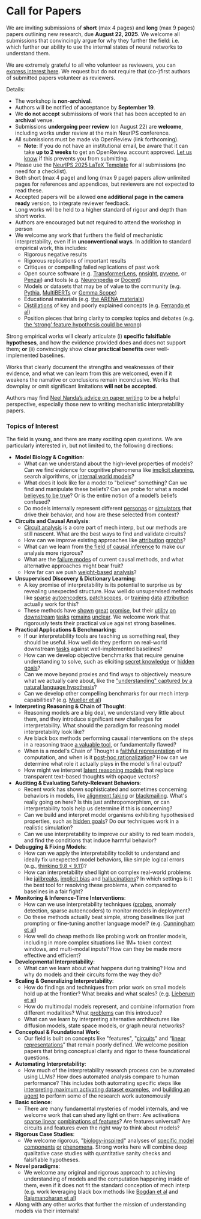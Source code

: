 # Call for Papers
We are inviting submissions of **short** (max 4 pages) and **long** (max 9 pages) papers outlining new research, due **August 22, 2025**. We welcome all submissions that convincingly argue for why they further the field: i.e. which further our ability to use the internal states of neural networks to understand them. 

We are extremely grateful to all who volunteer as reviewers, you can [express interest here](https://www.google.com/url?q=https://docs.google.com/forms/d/e/1FAIpQLSdiw1SJllzoTz_nqzDTzTOGb9DV3W_truQyh-WvYj_QGIi7Mg/viewform?usp%3Ddialog&sa=D&source=editors&ust=1754068135676984&usg=AOvVaw10EPGKx1ui88-AK9wi3gil). We request but do not require that (co-)first authors of submitted papers volunteer as reviewers. 

Details: 
* The workshop is **non-archival**.
* Authors will be notified of acceptance by **September 19**.
* We **do not accept** submissions of work that has been accepted to an **archival** venue.
* Submissions **undergoing peer review** (on August 22) are **welcome**, including works under review at the main NeurIPS conference.
* All submissions must be made via OpenReview (link forthcoming).
  * **Note**: If you do not have an institutional email, be aware that it can take **up to 2 weeks** to get an OpenReview account approved. [Let us know](mailto:neurips2025@mechinterpworkshop.com) if this prevents you from submitting.
* Please use the [NeurIPS 2025 LaTeX Template](https://www.google.com/url?q=https://media.neurips.cc/Conferences/NeurIPS2025/Styles.zip&sa=D&source=editors&ust=1754068135678179&usg=AOvVaw0Pfk5uPm0GgG6CYNJ9bG9h) for all submissions (no need for a checklist).
* Both short (max 4 page) and long (max 9 page) papers allow unlimited pages for references and appendices, but reviewers are not expected to read these.
* Accepted papers will be allowed **one additional page in the camera ready** version, to integrate reviewer feedback.
* Long works will be held to a higher standard of rigour and depth than short works.
* Authors are encouraged but not required to attend the workshop in person
* We welcome any work that furthers the field of mechanistic interpretability, even if in **unconventional ways**. In addition to standard empirical work, this includes:
  * Rigorous negative results
  * Rigorous replications of important results
  * Critiques or compelling failed replications of past work
  * Open source software (e.g. [TransformerLens](https://www.google.com/url?q=https://github.com/neelnanda-io/TransformerLens&sa=D&source=editors&ust=1754068135679197&usg=AOvVaw2G2N0PaPE30GBTChHEuMn5), [nnsight](https://www.google.com/url?q=https://github.com/ndif-team/nnsight&sa=D&source=editors&ust=1754068135679257&usg=AOvVaw2I8fNv-0O6ESRFxmCY06o8), [pyvene](https://www.google.com/url?q=https://github.com/stanfordnlp/pyvene/tree/main/pyvene/models/mlp&sa=D&source=editors&ust=1754068135679322&usg=AOvVaw0OZQMpMV8qqar2_wnAmWuO), or [Penzai](https://www.google.com/url?q=https://github.com/google-deepmind/penzai&sa=D&source=editors&ust=1754068135679391&usg=AOvVaw0p2CgQvxqGBklmSXNeyhaq)) and tools (e.g. [Neuronpedia](https://www.google.com/url?q=http://neuronpedia.org&sa=D&source=editors&ust=1754068135679458&usg=AOvVaw03RTYBC9XFTxC82kAat23H) or [Docent](https://www.google.com/url?q=https://transluce.org/introducing-docent&sa=D&source=editors&ust=1754068135679524&usg=AOvVaw1vwHuValz5aqsKMIUEVuLJ))
  * Models or datasets that may be of value to the community (e.g. [Pythia](https://www.google.com/url?q=https://arxiv.org/abs/2304.01373&sa=D&source=editors&ust=1754068135679677&usg=AOvVaw2d4BCOs8a1Oa7HURzhEdud), [MultiBERTs](https://www.google.com/url?q=https://arxiv.org/abs/2106.16163&sa=D&source=editors&ust=1754068135679735&usg=AOvVaw1RshwweN68x1dRnjtYe9Ql) or [Gemma Scope](https://www.google.com/url?q=https://arxiv.org/abs/2408.05147&sa=D&source=editors&ust=1754068135679793&usg=AOvVaw12DbJy0TtGgzTdb-KJfCB4))
  * Educational materials (e.g. [the ARENA materials](https://www.google.com/url?q=https://arena3-chapter1-transformer-interp.streamlit.app/&sa=D&source=editors&ust=1754068135679920&usg=AOvVaw2mXr739DrUvAfinVQVGtZU))
  * [Distillations](https://www.google.com/url?q=https://distill.pub/2017/research-debt/&sa=D&source=editors&ust=1754068135680002&usg=AOvVaw3dVwaA-9iVUGrxmbsglOeq) of key and poorly explained concepts (e.g. [Ferrando et al](https://www.google.com/url?q=https://arxiv.org/abs/2405.00208&sa=D&source=editors&ust=1754068135680120&usg=AOvVaw0VE2cTW07BuAFr-ceE0nVw))
  * Position pieces that bring clarity to complex topics and debates (e.g. [the ‘strong’ feature hypothesis could be wrong](https://www.google.com/url?q=https://www.alignmentforum.org/posts/tojtPCCRpKLSHBdpn/the-strong-feature-hypothesis-could-be-wrong&sa=D&source=editors&ust=1754068135680321&usg=AOvVaw2sWDXOGigqd1Ao9OU4MhfI))

Strong empirical works will clearly articulate (i) **specific falsifiable hypotheses**, and how the evidence provided does and does not support them; **or** (ii) convincingly show **clear practical benefits** over well-implemented baselines. 

Works that clearly document the strengths and weaknesses of their evidence, and what we can learn from this are welcomed, even if it weakens the narrative or conclusions remain inconclusive. Works that downplay or omit significant limitations **will not be accepted**. 

Authors may find [Neel Nanda’s advice on paper writing](https://www.google.com/url?q=https://www.alignmentforum.org/posts/eJGptPbbFPZGLpjsp/highly-opinionated-advice-on-how-to-write-ml-papers&sa=D&source=editors&ust=1754068135681149&usg=AOvVaw2g239UGkyH8BqhBdPVtC8-) to be a helpful perspective, especially those new to writing mechanistic interpretability papers. 
### Topics of Interest
The field is young, and there are many exciting open questions. We are particularly interested in, but not limited to, the following directions: 
* **Model Biology & Cognition**:
  * What can we understand about the high-level properties of models? Can we find evidence for cognitive phenomena like [implicit planning](https://www.google.com/url?q=https://transformer-circuits.pub/2025/attribution-graphs/biology.html%23dives-poems&sa=D&source=editors&ust=1754068135681736&usg=AOvVaw2XIwTdr5y1D0ftSOTr5EFM), search algorithms, or [internal world models](https://www.google.com/url?q=https://arxiv.org/abs/2210.13382&sa=D&source=editors&ust=1754068135681826&usg=AOvVaw1-WIFImJKjN1n118CtuT5T)?
  * What does it look like for a model to "believe" something? Can we find and manipulate these beliefs? Can we probe for what a model [believes to be true](https://www.google.com/url?q=https://arxiv.org/abs/2310.06824&sa=D&source=editors&ust=1754068135682025&usg=AOvVaw1JAg8vzbdrVemc5e8tFLCo)? Or is the entire notion of a model’s beliefs confused?
  * Do models internally represent different [personas](https://www.google.com/url?q=https://arxiv.org/abs/2406.12094&sa=D&source=editors&ust=1754068135682195&usg=AOvVaw0YRU7ruy1Q9VWfNXhFnKrY) or [simulators](https://www.google.com/url?q=https://www.nature.com/articles/s41586-023-06647-8&sa=D&source=editors&ust=1754068135682264&usg=AOvVaw3DJwSM00xZ6vGIVs3Szr-k) that drive their behavior, and how are these selected from context?
* **Circuits and Causal Analysis**:
  * [Circuit analysis](https://www.google.com/url?q=https://distill.pub/2020/circuits/zoom-in/&sa=D&source=editors&ust=1754068135682496&usg=AOvVaw0VPDZ6ErcH4P8ES1JIhiaJ) is a core part of mech interp, but our methods are still nascent. What are the best ways to find and validate circuits?
  * How can we improve existing approaches like [attribution](https://www.google.com/url?q=https://arxiv.org/abs/2406.11944&sa=D&source=editors&ust=1754068135682720&usg=AOvVaw3mtJvij_f3mI-IhkRz5eG6) [graphs](https://www.google.com/url?q=https://transformer-circuits.pub/2025/attribution-graphs/methods.html&sa=D&source=editors&ust=1754068135682807&usg=AOvVaw3CsUiWycENmePDZoLsuyrK)?
  * What can we learn from [the field of causal inference](https://www.google.com/url?q=https://arxiv.org/abs/2407.04690&sa=D&source=editors&ust=1754068135682935&usg=AOvVaw16DPiXC5chvAVZW6vc7m8J) to make our analysis more rigorous?
  * What are the [failure modes](https://www.google.com/url?q=https://arxiv.org/abs/2307.15771&sa=D&source=editors&ust=1754068135683071&usg=AOvVaw2kPAYhTM7rCV-jTXK8D5qO) of current causal methods, and what alternative approaches might bear fruit?
  * How far can we push [weight-based](https://www.google.com/url?q=https://arxiv.org/abs/2301.05217&sa=D&source=editors&ust=1754068135683248&usg=AOvVaw35h-8qdriihD5lgYuO9v47) [analysis](https://www.google.com/url?q=https://arxiv.org/abs/2410.08417&sa=D&source=editors&ust=1754068135683323&usg=AOvVaw2HHBIcQowC3UjTz4EKL46a)?
* **Unsupervised Discovery & Dictionary Learning**:
  * A key promise of interpretability is its potential to surprise us by revealing unexpected structure. How well do unsupervised methods like [sparse](https://www.google.com/url?q=https://arxiv.org/abs/2103.15949&sa=D&source=editors&ust=1754068135683606&usg=AOvVaw010gCCWMkxVt5Q01aCGwBx) [autoencoders](https://www.google.com/url?q=https://transformer-circuits.pub/2023/monosemantic-features&sa=D&source=editors&ust=1754068135683674&usg=AOvVaw2vu88CTT18xThnyHEvGA7p), [patch](https://www.google.com/url?q=https://arxiv.org/abs/2401.06102&sa=D&source=editors&ust=1754068135683727&usg=AOvVaw0XDxKlAVoviYLExzUtItrO)[scopes](https://www.google.com/url?q=https://arxiv.org/abs/2403.10949v2&sa=D&source=editors&ust=1754068135683767&usg=AOvVaw3MTnXlmCR0yzphVLcPiBNi), or [training](https://www.google.com/url?q=https://proceedings.mlr.press/v70/koh17a?ref%3Dhttps://githubhelp.com&sa=D&source=editors&ust=1754068135683836&usg=AOvVaw0n80kHn0hM1jYBBXQJe3dD) [data](https://www.google.com/url?q=https://arxiv.org/abs/2308.03296&sa=D&source=editors&ust=1754068135683887&usg=AOvVaw1-YaurFGLVBfnY1T34F3bg) [attribution](https://www.google.com/url?q=https://arxiv.org/abs/2205.11482&sa=D&source=editors&ust=1754068135683954&usg=AOvVaw3ks3RByiweqzUsKq2GnuDK) actually work for this?
  * These methods have [shown](https://www.google.com/url?q=https://transformer-circuits.pub/2024/scaling-monosemanticity/index.html&sa=D&source=editors&ust=1754068135684101&usg=AOvVaw2v7oLHmCPXJXICz2suTJwJ) [great](https://www.google.com/url?q=https://transformer-circuits.pub/2025/attribution-graphs/biology.html&sa=D&source=editors&ust=1754068135684167&usg=AOvVaw16dxcZ_gqVuBIh9KNuVzIW) [promise](https://www.google.com/url?q=https://arxiv.org/abs/2503.10965&sa=D&source=editors&ust=1754068135684221&usg=AOvVaw3TQ_JzOgI2LwxTPvMTOzJK), but their [utility](https://www.google.com/url?q=https://arxiv.org/abs/2502.16681&sa=D&source=editors&ust=1754068135684283&usg=AOvVaw0E8b0suDtjQGUjTNTl48g4) [on](https://www.google.com/url?q=https://www.tilderesearch.com/blog/sieve&sa=D&source=editors&ust=1754068135684333&usg=AOvVaw3iBt25PDSRWGZKNb32u8TN) [downstream](https://www.google.com/url?q=https://arxiv.org/abs/2501.17148&sa=D&source=editors&ust=1754068135684389&usg=AOvVaw0iVjCir_5AZHD7KeBv1hmR) [tasks](https://www.google.com/url?q=https://transformer-circuits.pub/2024/features-as-classifiers/index.html&sa=D&source=editors&ust=1754068135684454&usg=AOvVaw1HfhHRy__UC-a3KsQD80zA) [remains](https://www.google.com/url?q=https://arxiv.org/abs/2502.04382&sa=D&source=editors&ust=1754068135684506&usg=AOvVaw2C7j9ha_jmt78C4ITGSnkp) [unclear](https://www.google.com/url?q=https://www.alignmentforum.org/posts/4uXCAJNuPKtKBsi28/negative-results-for-saes-on-downstream-tasks&sa=D&source=editors&ust=1754068135684583&usg=AOvVaw116rIFFQicNw-b7XhyQf_p). We welcome work that rigorously tests their practical value against strong baselines.
* **Practical Applications & Benchmarking**:
  * If our interpretability tools are teaching us something real, they should be useful. How well do they perform on real-world downstream [tasks](https://www.google.com/url?q=https://www.lesswrong.com/posts/wGRnzCFcowRCrpX4Y/downstream-applications-as-validation-of-interpretability&sa=D&source=editors&ust=1754068135684961&usg=AOvVaw3Qqu8Z1yeO02Zsiv8Pvnkr) against well-implemented baselines?
  * How can we develop objective benchmarks that require genuine understanding to solve, such as eliciting [secret knowledge](https://www.google.com/url?q=https://arxiv.org/abs/2505.14352&sa=D&source=editors&ust=1754068135685166&usg=AOvVaw2kDiV23dgVw22-8GTW843m) or [hidden goals](https://www.google.com/url?q=https://arxiv.org/abs/2503.10965&sa=D&source=editors&ust=1754068135685227&usg=AOvVaw16Y1nUrHa73nMpcCddyTkt)?
  * Can we move beyond proxies and find ways to objectively measure what we actually care about, like the ["understanding" captured by a natural language hypothesis](https://www.google.com/url?q=https://arxiv.org/abs/2502.04382&sa=D&source=editors&ust=1754068135685435&usg=AOvVaw0K-pdsg0D2_17KY-rW1Q24)?
  * Can we develop other compelling benchmarks for our mech interp capabilities? (e.g. [Mueller et al](https://www.google.com/url?q=https://arxiv.org/abs/2504.13151&sa=D&source=editors&ust=1754068135685588&usg=AOvVaw3DkqT9NTbic2E8Uulc9TV5))
* **Interpreting Reasoning & Chain of Thought**:
  * Reasoning models are a big deal, we understand very little about them, and they introduce significant new challenges for interpretability. What should the paradigm for reasoning model interpretability look like?
  * Are black box methods performing causal interventions on the steps in a reasoning trace [a valuable tool](https://www.google.com/url?q=https://arxiv.org/abs/2506.19143&sa=D&source=editors&ust=1754068135686029&usg=AOvVaw2mIGT1Ot8uEMbFoitJ9etU), or fundamentally flawed?
  * When is a model's Chain of Thought a [faithful representation](https://www.google.com/url?q=https://arxiv.org/abs/2305.04388&sa=D&source=editors&ust=1754068135686178&usg=AOvVaw1EX_U_NoRaIwHt9Q4ZOL3_) of its computation, and when is it [post-hoc rationalization](https://www.google.com/url?q=https://arxiv.org/abs/2503.08679&sa=D&source=editors&ust=1754068135686275&usg=AOvVaw0Z13yXVpRFHW_NMk6-cZss)? How can we determine what role it actually plays in the model's final output?
  * How might we interpret [latent reasoning models](https://www.google.com/url?q=https://arxiv.org/abs/2412.06769&sa=D&source=editors&ust=1754068135686447&usg=AOvVaw13HRCSIBOwzaw0X0tJBHaJ) that replace transparent text-based thoughts with opaque vectors?
* **Auditing & Evaluating Safety-Relevant Behaviors**:
  * Recent work has shown sophisticated and sometimes concerning behaviors in models, like [alignment faking](https://www.google.com/url?q=https://arxiv.org/abs/2412.14093&sa=D&source=editors&ust=1754068135686755&usg=AOvVaw3vUIz94obQ7_cUOyV-JaPw) or [blackmailing](https://www.google.com/url?q=https://www.anthropic.com/research/agentic-misalignment&sa=D&source=editors&ust=1754068135686824&usg=AOvVaw1jO0yOw485xQ1GvyB3Fftu). What's really going on here? Is this just anthropomorphism, or can interpretability tools help us determine if this is concerning?
  * Can we build and interpret model organisms exhibiting hypothesised properties, such as [hidden goals](https://www.google.com/url?q=https://arxiv.org/abs/2503.10965&sa=D&source=editors&ust=1754068135687090&usg=AOvVaw26ZItTXhiRlEEepGFVx-Zn)? Do our techniques work in a realistic simulation?
  * Can we use interpretability to improve our ability to red team models, and find the conditions that induce harmful behavior?
* **Debugging & Fixing Models**:
  * How can we apply the interpretability toolkit to understand and ideally fix unexpected model behaviors, like simple logical errors (e.g., [thinking 9.8 < 9.11](https://www.google.com/url?q=https://transluce.org/observability-interface&sa=D&source=editors&ust=1754068135687563&usg=AOvVaw1-F4eQHzmhTjbr3PmsGOlE))?
  * How can interpretability shed light on complex real-world problems like [jailbreaks](https://www.google.com/url?q=https://transformer-circuits.pub/2025/attribution-graphs/biology.html%23dives-jailbreak&sa=D&source=editors&ust=1754068135687744&usg=AOvVaw1HgbeOJiQBW63nDindSUH0), [implicit bias](https://www.google.com/url?q=https://arxiv.org/abs/2506.10922&sa=D&source=editors&ust=1754068135687808&usg=AOvVaw3-1XksVrgAPumud6igWam9) and [hallucinations](https://www.google.com/url?q=https://arxiv.org/abs/2411.14257&sa=D&source=editors&ust=1754068135687871&usg=AOvVaw2dviDfFrAUFtxqhCq37Ndn)? In which settings is it the best tool for resolving these problems, when compared to baselines in a fair fight?
* **Monitoring & Inference-Time Interventions**:
  * How can we use interpretability techniques ([probes](https://www.google.com/url?q=https://arxiv.org/abs/2102.12452&sa=D&source=editors&ust=1754068135688173&usg=AOvVaw3nlGK1BNJ7LfydMbGi3Grt), anomaly detection, sparse autoencoders) to monitor models in deployment?
  * Do these methods actually beat simple, strong baselines like just prompting or fine-tuning another language model? (e.g. [Cunningham et al](https://www.google.com/url?q=https://alignment.anthropic.com/2025/cheap-monitors/&sa=D&source=editors&ust=1754068135688422&usg=AOvVaw3pb3twiusHt5LRkhpU3vMt))
  * How well do cheap methods like probing work on frontier models, including in more complex situations like 1M+ token context windows, and multi-modal inputs? How can they be made more effective and efficient?
* **Developmental Interpretability**:
  * What can we learn about what happens during training? How and why do models and their circuits form the way they do?
* **Scaling & Generalizing Interpretability**:
  * How do findings and techniques from prior work on small models hold up at the frontier? What breaks and what scales? (e.g. [Lieberum et al](https://www.google.com/url?q=https://arxiv.org/abs/2307.09458&sa=D&source=editors&ust=1754068135689103&usg=AOvVaw1TA5GJRly9AByLVQiCzS5w))
  * How do multimodal models represent, and combine information from different modalities? What [problems](https://www.google.com/url?q=https://openreview.net/pdf?id%3DVUhRdZp8ke&sa=D&source=editors&ust=1754068135689271&usg=AOvVaw16dEEMO26VfejgFVWuPpY-) can this introduce?
  * What can we learn by interpreting alternative architectures like diffusion models, state space models, or graph neural networks?
* **Conceptual & Foundational Work**:
  * Our field is built on concepts like "features", "[circuits](https://www.google.com/url?q=https://distill.pub/2020/circuits/zoom-in/&sa=D&source=editors&ust=1754068135689621&usg=AOvVaw0J5Q1OE_RH52Z13VMP070A)" and “[linear representations](https://www.google.com/url?q=https://transformer-circuits.pub/2024/july-update/index.html%23linear-representations&sa=D&source=editors&ust=1754068135689713&usg=AOvVaw2ArI_Lzdybxv_CLZQ_UiTG)” that remain poorly defined. We welcome position papers that bring conceptual clarity and rigor to these foundational questions.
* **Automating Interpretability**:
  * How much of the interpretability research process can be automated using LLMs? How does automated analysis compare to human performance? This includes both automating specific steps like [interpreting maximum activating dataset examples](https://www.google.com/url?q=https://openaipublic.blob.core.windows.net/neuron-explainer/paper/index.html&sa=D&source=editors&ust=1754068135690197&usg=AOvVaw2iTGkXcba4UF1vUmGBt5Eg), and [building an agent](https://www.google.com/url?q=https://arxiv.org/abs/2404.14394&sa=D&source=editors&ust=1754068135690267&usg=AOvVaw1NosGPa3wfmQkDdAmzAJq3) to perform some of the research work autonomously
* **Basic science**:
  * There are many fundamental mysteries of model internals, and we welcome work that can shed any light on them: Are activations [sparse linear](https://www.google.com/url?q=https://arxiv.org/abs/1601.03764&sa=D&source=editors&ust=1754068135690562&usg=AOvVaw3xng8WZUENPhmkjr1NLMGN) [combinations of features](https://www.google.com/url?q=https://transformer-circuits.pub/2022/toy_model/index.html&sa=D&source=editors&ust=1754068135690640&usg=AOvVaw2jIWGjlNas47nwGkIWR836)? Are features universal? Are circuits and features even the right way to think about models?
* **Rigorous Case Studies**:
  * We welcome rigorous, "[biology-inspired](https://www.google.com/url?q=https://distill.pub/2020/circuits/curve-circuits/&sa=D&source=editors&ust=1754068135690912&usg=AOvVaw06MSSyTTKWkCLYSp4oir5E)" analyses of [specific model](https://www.google.com/url?q=https://arxiv.org/abs/2310.04625&sa=D&source=editors&ust=1754068135690984&usg=AOvVaw2ZDRdP6NxCZdjccE27Z0Vu) [components](https://www.google.com/url?q=https://transformer-circuits.pub/2024/scaling-monosemanticity/index.html&sa=D&source=editors&ust=1754068135691059&usg=AOvVaw2mJ_iKxZeisxfXqqWGuWxH) [or](https://www.google.com/url?q=https://arxiv.org/abs/2305.01610&sa=D&source=editors&ust=1754068135691109&usg=AOvVaw0UlkzH7r5s1bCR0rexYFOm) [phenomena](https://www.google.com/url?q=https://arxiv.org/abs/2306.09346&sa=D&source=editors&ust=1754068135691162&usg=AOvVaw09rgOXujTDfs8ssF7Vn7Zv). Strong works here will combine deep qualitative case studies with quantitative sanity checks and falsifiable hypotheses.
* **Novel paradigms**:
  * We welcome any original and rigorous approach to achieving understanding of models and the computation happening inside of them, even if it does not fit the standard conception of mech interp (e.g. work leveraging black box methods like [Bogdan et al](https://www.google.com/url?q=https://arxiv.org/abs/2506.19143&sa=D&source=editors&ust=1754068135691599&usg=AOvVaw2K2_RFZ9BQbgRM8PYH7CCQ) and [Rajamanoharan et al](https://www.google.com/url?q=https://www.alignmentforum.org/posts/wnzkjSmrgWZaBa2aC/self-preservation-or-instruction-ambiguity-examining-the&sa=D&source=editors&ust=1754068135691709&usg=AOvVaw3JmK_qagXLMMQ9goKJNVow))
* Along with any other works that further the mission of understanding models via their internals!